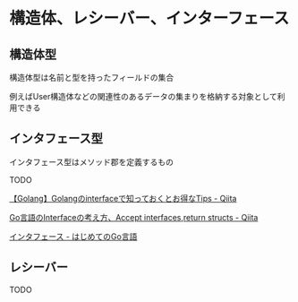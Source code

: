 # 構造体、レシーバー、インターフェース

## 構造体型

構造体型は名前と型を持ったフィールドの集合

例えばUser構造体などの関連性のあるデータの集まりを格納する対象として利用できる

## インタフェース型

インタフェース型はメソッド郡を定義するもの

TODO

[【Golang】Golangのinterfaceで知っておくとお得なTips - Qiita](https://qiita.com/romukey/items/e49e28b7dcf645ac91c7)

[Go言語のInterfaceの考え方、Accept interfaces,return structs - Qiita](https://qiita.com/weloan/items/de3b1bcabd329ec61709)

[インタフェース - はじめてのGo言語](http://cuto.unirita.co.jp/gostudy/post/interface/)

## レシーバー

TODO